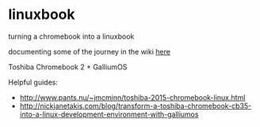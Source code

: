 # linuxbook
turning a chromebook into a linuxbook 

documenting some of the journey in the wiki [here](https://github.com/hepler/linuxbook/wiki)

Toshiba Chromebook 2 + GalliumOS

Helpful guides:
- http://www.pants.nu/~jmcminn/toshiba-2015-chromebook-linux.html
- http://nickjanetakis.com/blog/transform-a-toshiba-chromebook-cb35-into-a-linux-development-environment-with-galliumos
